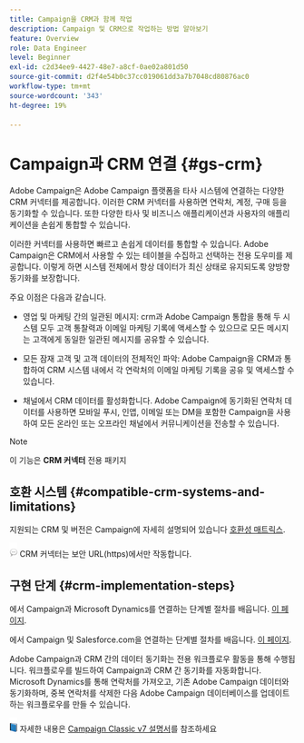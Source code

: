 ```yaml
---
title: Campaign을 CRM과 함께 작업
description: Campaign 및 CRM으로 작업하는 방법 알아보기
feature: Overview
role: Data Engineer
level: Beginner
exl-id: c2d34ee9-4427-48e7-a8cf-0ae02a801d50
source-git-commit: d2f4e54b0c37cc019061dd3a7b7048cd80876ac0
workflow-type: tm+mt
source-wordcount: '343'
ht-degree: 19%

---
```


# Campaign과 CRM 연결 {#gs-crm}

Adobe Campaign은 Adobe Campaign 플랫폼을 타사 시스템에 연결하는 다양한 CRM 커넥터를 제공합니다. 이러한 CRM 커넥터를 사용하면 연락처, 계정, 구매 등을 동기화할 수 있습니다. 또한 다양한 타사 및 비즈니스 애플리케이션과 사용자의 애플리케이션을 손쉽게 통합할 수 있습니다.

이러한 커넥터를 사용하면 빠르고 손쉽게 데이터를 통합할 수 있습니다. Adobe Campaign은 CRM에서 사용할 수 있는 테이블을 수집하고 선택하는 전용 도우미를 제공합니다. 이렇게 하면 시스템 전체에서 항상 데이터가 최신 상태로 유지되도록 양방향 동기화를 보장합니다.

주요 이점은 다음과 같습니다.

* 영업 및 마케팅 간의 일관된 메시지: crm과 Adobe Campaign 통합을 통해 두 시스템 모두 고객 통찰력과 이메일 마케팅 기록에 액세스할 수 있으므로 모든 메시지는 고객에게 동일한 일관된 메시지를 공유할 수 있습니다.

* 모든 잠재 고객 및 고객 데이터의 전체적인 파악: Adobe Campaign을 CRM과 통합하여 CRM 시스템 내에서 각 연락처의 이메일 마케팅 기록을 공유 및 액세스할 수 있습니다.

* 채널에서 CRM 데이터를 활성화합니다. Adobe Campaign에 동기화된 연락처 데이터를 사용하면 모바일 푸시, 인앱, 이메일 또는 DM을 포함한 Campaign을 사용하여 모든 온라인 또는 오프라인 채널에서 커뮤니케이션을 전송할 수 있습니다.


>[!NOTE]
>
>이 기능은 **CRM 커넥터** 전용 패키지

## 호환 시스템 {#compatible-crm-systems-and-limitations}

지원되는 CRM 및 버전은 Campaign에 자세히 설명되어 있습니다 [호환성 매트릭스](../start/compatibility-matrix.md).

![](../assets/do-not-localize/speech.png)  CRM 커넥터는 보안 URL(https)에서만 작동합니다.

## 구현 단계 {#crm-implementation-steps}

에서 Campaign과 Microsoft Dynamics를 연결하는 단계별 절차를 배웁니다. [이 페이지](ac-ms-dyn.md).

에서 Campaign 및 Salesforce.com을 연결하는 단계별 절차를 배웁니다. [이 페이지](ac-sfdc.md).

Adobe Campaign과 CRM 간의 데이터 동기화는 전용 워크플로우 활동을 통해 수행됩니다. 워크플로우를 빌드하여 Campaign과 CRM 간 동기화를 자동화합니다. Microsoft Dynamics를 통해 연락처를 가져오고, 기존 Adobe Campaign 데이터와 동기화하며, 중복 연락처를 삭제한 다음 Adobe Campaign 데이터베이스를 업데이트하는 워크플로우를 만들 수 있습니다.

![](../assets/do-not-localize/book.png) 자세한 내용은 [Campaign Classic v7 설명서](https://experienceleague.adobe.com/docs/campaign-classic/using/getting-started/connectors/crm-connectors/crm-data-sync.html?lang=en#getting-started)를 참조하세요
